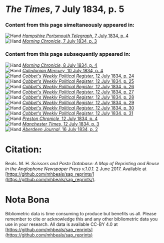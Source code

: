 # *The Times*, 7 July 1834, p. 5  
  
### Content from this page simeltaneously appeared in:  
![Hand](http://scissorsandpaste.net/wp-content/uploads/2017/06/smallhandpointer.png) [*Hampshire Portsmouth Telegraph*, 7 July 1834, p. 4](https://mhbeals.github.io/sap_html/Hampshire-Portsmouth-Telegraph/Hampshire-Portsmouth-Telegraph-7-July-1834-p-4)  
![Hand](http://scissorsandpaste.net/wp-content/uploads/2017/06/smallhandpointer.png) [*Morning Chronicle*, 7 July 1834, p. 3](https://mhbeals.github.io/sap_html/Morning-Chronicle/Morning-Chronicle-7-July-1834-p-3)  
  
### Content from this page subsequently appeared in:  
![Hand](http://scissorsandpaste.net/wp-content/uploads/2017/06/smallhandpointer.png) [*Morning Chronicle*, 8 July 1834, p. 4](https://mhbeals.github.io/sap_html/Morning-Chronicle/Morning-Chronicle-8-July-1834-p-4)  
![Hand](http://scissorsandpaste.net/wp-content/uploads/2017/06/smallhandpointer.png) [*Caledonian Mercury*, 10 July 1834, p. 4](https://mhbeals.github.io/sap_html/Caledonian-Mercury/Caledonian-Mercury-10-July-1834-p-4)  
![Hand](http://scissorsandpaste.net/wp-content/uploads/2017/06/smallhandpointer.png) [*Cobbet's Weekly Political Register*, 12 July 1834, p. 24](https://mhbeals.github.io/sap_html/Cobbet's-Weekly-Political-Register/Cobbet's-Weekly-Political-Register-12-July-1834-p-24)  
![Hand](http://scissorsandpaste.net/wp-content/uploads/2017/06/smallhandpointer.png) [*Cobbet's Weekly Political Register*, 12 July 1834, p. 25](https://mhbeals.github.io/sap_html/Cobbet's-Weekly-Political-Register/Cobbet's-Weekly-Political-Register-12-July-1834-p-25)  
![Hand](http://scissorsandpaste.net/wp-content/uploads/2017/06/smallhandpointer.png) [*Cobbet's Weekly Political Register*, 12 July 1834, p. 26](https://mhbeals.github.io/sap_html/Cobbet's-Weekly-Political-Register/Cobbet's-Weekly-Political-Register-12-July-1834-p-26)  
![Hand](http://scissorsandpaste.net/wp-content/uploads/2017/06/smallhandpointer.png) [*Cobbet's Weekly Political Register*, 12 July 1834, p. 27](https://mhbeals.github.io/sap_html/Cobbet's-Weekly-Political-Register/Cobbet's-Weekly-Political-Register-12-July-1834-p-27)  
![Hand](http://scissorsandpaste.net/wp-content/uploads/2017/06/smallhandpointer.png) [*Cobbet's Weekly Political Register*, 12 July 1834, p. 28](https://mhbeals.github.io/sap_html/Cobbet's-Weekly-Political-Register/Cobbet's-Weekly-Political-Register-12-July-1834-p-28)  
![Hand](http://scissorsandpaste.net/wp-content/uploads/2017/06/smallhandpointer.png) [*Cobbet's Weekly Political Register*, 12 July 1834, p. 29](https://mhbeals.github.io/sap_html/Cobbet's-Weekly-Political-Register/Cobbet's-Weekly-Political-Register-12-July-1834-p-29)  
![Hand](http://scissorsandpaste.net/wp-content/uploads/2017/06/smallhandpointer.png) [*Cobbet's Weekly Political Register*, 12 July 1834, p. 30](https://mhbeals.github.io/sap_html/Cobbet's-Weekly-Political-Register/Cobbet's-Weekly-Political-Register-12-July-1834-p-30)  
![Hand](http://scissorsandpaste.net/wp-content/uploads/2017/06/smallhandpointer.png) [*Cobbet's Weekly Political Register*, 12 July 1834, p. 31](https://mhbeals.github.io/sap_html/Cobbet's-Weekly-Political-Register/Cobbet's-Weekly-Political-Register-12-July-1834-p-31)  
![Hand](http://scissorsandpaste.net/wp-content/uploads/2017/06/smallhandpointer.png) [*Preston Chronicle*, 12 July 1834, p. 4](https://mhbeals.github.io/sap_html/Preston-Chronicle/Preston-Chronicle-12-July-1834-p-4)  
![Hand](http://scissorsandpaste.net/wp-content/uploads/2017/06/smallhandpointer.png) [*Manchester Times*, 12 July 1834, p. 3](https://mhbeals.github.io/sap_html/Manchester-Times/Manchester-Times-12-July-1834-p-3)  
![Hand](http://scissorsandpaste.net/wp-content/uploads/2017/06/smallhandpointer.png) [*Aberdeen Journal*, 16 July 1834, p. 2](https://mhbeals.github.io/sap_html/Aberdeen-Journal/Aberdeen-Journal-16-July-1834-p-2)  


# Citation: 

Beals. M. H. *Scissors and Paste Database: A Map of Reprinting and Reuse in the Anglophone Newspaper Press v.1.0.1.* 2 June 2017. Available at [https://github.com/mhbeals/sap_reprints/](https://github.com/mhbeals/sap_reprints/). 

# Nota Bona

Bibliometric data is time consuming to produce but benefits us all. Please remember to cite or acknowledge this and any other bibliometric data you use in your research. All data is available CC-BY 4.0 at [https://github.com/mhbeals/sap_reprints](https://github.com/mhbeals/sap_reprints)